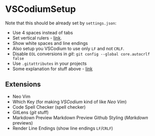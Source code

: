 # VSCodiumSetup
Note that this should be already set by `settings.json`:
- Use 4 spaces instead of tabs
- Set vertical rulers - [link](https://stackoverflow.com/questions/29968499/vertical-rulers-in-visual-studio-code/52455857#52455857).
- Show white spaces and line endings
- Also setup you VSCodium to use only `LF` and not `CRLF`.
- Disable `EOL` conversions in *git*: `git config --global core.autocrlf false`
- Use `.gitattributes` in your projects
- Some explanation for stuff above - [link](https://github.com/bzgec/notes_programming/tree/user/bzgec/git#eof-best-practices--best-practices-for-cross-platform-git-config)
  
## Extensions
- Neo Vim
- Which Key (for making *VSCodium* kind of like *Neo Vim*)
- Code Spell Checker (spell checker)
- GitLens (*git* stuff)
- Markdown Preview Markdown Preview Github Styling (*Markdown* previews)
- Render Line Endings (show line endings `LF`/`CRLF`)

